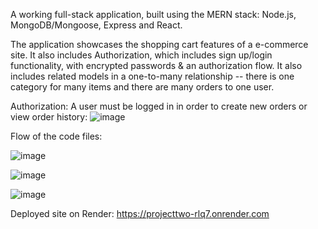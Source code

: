 A working full-stack application, built using the MERN stack: Node.js, MongoDB/Mongoose, Express and React.

The application showcases the shopping cart features of a e-commerce site. It also includes Authorization, which includes sign up/login functionality, with encrypted passwords & an authorization flow. It also includes related models in a one-to-many relationship -- there is one category for many items and there are many orders to one user.

Authorization: A user must be logged in in order to create new orders or view order history:
![image](https://user-images.githubusercontent.com/113805635/210385342-dcbb0516-a428-41f9-96ea-b2eff19db5e1.png)

Flow of the code files:

![image](https://user-images.githubusercontent.com/113805635/210385753-2a68868c-5e28-4d78-9369-8409c6cbc0a5.png)

![image](https://user-images.githubusercontent.com/113805635/210385879-b817f5d1-f15b-4832-adc0-8ccbd9373490.png)

![image](https://user-images.githubusercontent.com/113805635/210386415-32ce0a5a-45f6-439c-9f6b-41c59d95df99.png)

Deployed site on Render: https://projecttwo-rlq7.onrender.com

